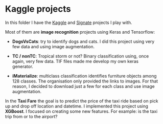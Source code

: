 # Kaggle projects

In this folder I have the [Kaggle](https://www.kaggle.com/competitions) and [Signate](https://signate.jp/competitions) projects I play with.

Most of them are __image recognition__ projects using Keras and Tensorflow: 

* __DogsVsCats__: try to identify dogs and cats. I did this project using very few data and using image augmentation.

* __TC / nonTC__: Tropical storm or not? Binary classification using, once again, very few data. TIF files made me develop my own keras generator.

* __iMaterialize__: multiclass classification identifies furniture objects among 128 classes. The organisation only provided the links to images. For that reason, I decided to download just a few for each class and use image augmentation. 


In the __Taxi Fare__ the goal is to predict the price of the taxi ride based on pick up and drop off location and datetime. 
I implemented this project using __XGBoost__. 
I focused on creating some new features. For example: is the taxi trip from or to the airport?